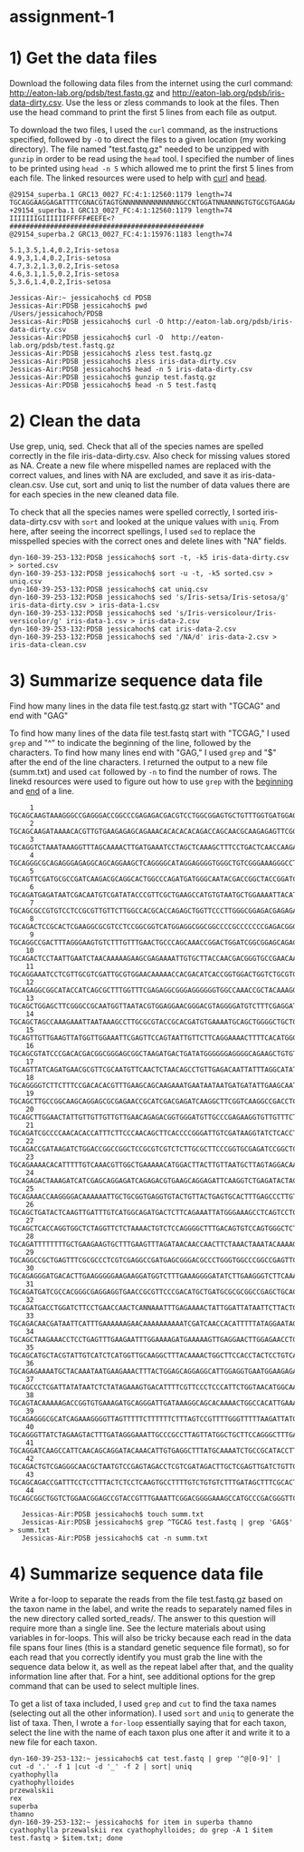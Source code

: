 # assignment-1

# 1) Get the data files 

Download the following data files from the internet using the curl command: http://eaton-lab.org/pdsb/test.fastq.gz and http://eaton-lab.org/pdsb/iris-data-dirty.csv. Use the less or zless commands to look at the files. Then use the head command to print the first 5 lines from each file as output.

To download the two files, I used the `curl` command, as the instructions specified, followed by `-O` to direct the files to a given location (my working directory). The file named "test.fastq.gz" needed to be unzipped with `gunzip` in order to be read using the `head` tool. I specified the number of lines to be printed using `head -n 5` which allowed me to print the first 5 lines from each file. The linked resources were used to help with [curl](https://curl.haxx.se/docs/manpage.html) and [head](https://stackoverflow.com/questions/20275072/read-first-x-lines-of-csv-into-new-outfile). 

```
@29154_superba.1 GRC13_0027_FC:4:1:12560:1179 length=74
TGCAGGAAGGAGATTTTCGNACGTAGTGNNNNNNNNNNNNNNGCCNTGGATNNANNNGTGTGCGTGAAGAANAN
+29154_superba.1 GRC13_0027_FC:4:1:12560:1179 length=74
IIIIIIIGIIIIIIFFFFF#EEFE<?################################################
@29154_superba.2 GRC13_0027_FC:4:1:15976:1183 length=74

5.1,3.5,1.4,0.2,Iris-setosa
4.9,3,1.4,0.2,Iris-setosa
4.7,3.2,1.3,0.2,Iris-setosa
4.6,3.1,1.5,0.2,Iris-setosa
5,3.6,1.4,0.2,Iris-setosa

```

```
Jessicas-Air:~ jessicahoch$ cd PDSB
Jessicas-Air:PDSB jessicahoch$ pwd
/Users/jessicahoch/PDSB
Jessicas-Air:PDSB jessicahoch$ curl -O http://eaton-lab.org/pdsb/iris-data-dirty.csv
Jessicas-Air:PDSB jessicahoch$ curl -O  http://eaton-lab.org/pdsb/test.fastq.gz
Jessicas-Air:PDSB jessicahoch$ zless test.fastq.gz
Jessicas-Air:PDSB jessicahoch$ zless iris-data-dirty.csv
Jessicas-Air:PDSB jessicahoch$ head -n 5 iris-data-dirty.csv
Jessicas-Air:PDSB jessicahoch$ gunzip test.fastq.gz
Jessicas-Air:PDSB jessicahoch$ head -n 5 test.fastq
```

# 2) Clean the data 

Use grep, uniq, sed. Check that all of the species names are spelled correctly in the file iris-data-dirty.csv. Also check for missing values stored as NA. Create a new file where mispelled names are replaced with the correct values, and lines with NA are excluded, and save it as iris-data-clean.csv. Use cut, sort and uniq to list the number of data values there are for each species in the new cleaned data file.

To check that all the species names were spelled correctly, I sorted iris-data-dirty.csv with `sort` and looked at the unique values with `uniq`. From here, after seeing the incorrect spellings, I used `sed` to replace the misspelled species with the correct ones and delete lines with "NA" fields. 

```
dyn-160-39-253-132:PDSB jessicahoch$ sort -t, -k5 iris-data-dirty.csv > sorted.csv
dyn-160-39-253-132:PDSB jessicahoch$ sort -u -t, -k5 sorted.csv > uniq.csv
dyn-160-39-253-132:PDSB jessicahoch$ cat uniq.csv
dyn-160-39-253-132:PDSB jessicahoch$ sed 's/Iris-setsa/Iris-setosa/g' iris-data-dirty.csv > iris-data-1.csv
dyn-160-39-253-132:PDSB jessicahoch$ sed 's/Iris-versicolour/Iris-versicolor/g' iris-data-1.csv > iris-data-2.csv 
dyn-160-39-253-132:PDSB jessicahoch$ cat iris-data-2.csv 
dyn-160-39-253-132:PDSB jessicahoch$ sed '/NA/d' iris-data-2.csv > iris-data-clean.csv
```

# 3) Summarize sequence data file 

Find how many lines in the data file test.fastq.gz start with "TGCAG" and end with "GAG" 

To find how many lines of the data file test.fastq start with "TCGAG," I used `grep` and "^" to indicate the beginning of the line, followed by the characters. To find how many lines end with "GAG," I used `grep` and "$" after the end of the line characters. I returned the output to a new file (summ.txt) and used `cat` followed by `-n` to find the number of rows. The linekd resources were used to figure out how to use `grep` with the [beginning](https://askubuntu.com/questions/639157/grep-beginning-of-line) and [end](http://uniforumchicago.org/slides/regexp/tsld016.htm) of a line. 

```
     1	TGCAGCAAGTAAAGGGCCGAGGGACCGGCCCGAGAGACGACGTCCTGGCGGAGTGCTGTTTGGTGATGGAGGAG
     2	TGCAGCAAGATAAAACACGTTGTGAAGAGAGCAGAAACACACACACAGACCAGCAACGCAAGAGAGTTCGGGAG
     3	TGCAGGTCTAAATAAAGGTTTAGCAAAACTTGATGAAATCCTAGCTCAAAGCTTTCCTGACTCAACCAAGAGAG
     4	TGCAGGGCGCAGAGGGAGAGGCAGCAGGAAGCTCAGGGGCATAGGAGGGGTGGGCTGTCGGGAAAGGGCCTGAG
     5	TGCAGTTCGATGCGCCGATCAAGACGCAGGCACTGGCCCAGATGATGGGCAATACGACCGGCTACCGGATCGAG
     6	TGCAGATGAGATAATCGACAATGTCGATATACCCGTTCGCTGAAGCCATGTGTAATGCTGGAAAATTACATGAG
     7	TGCAGCGCCGTGTCCTCCGCGTTGTTCTTGGCCACGCACCAGAGCTGGTTCCCTTGGGCGGAGACGAGAGAGAG
     8	TGCAGACTCCGCACTCGAAGGCGCGTCCTCCGGCGGTCATGGAGGCGGCGGCCCCGCCCCCCCGAGACGGGGAG
     9	TGCAGGCCGACTTTAGGGAAGTGTCTTTGTTTGAACTGCCCAGCAAACCGGACTGGATCGGCGGAGCAGACGAG
    10	TGCAGACTCCTAATTGAATCTAACAAAAAGAAGCGAGAAAATTGTGCTTACCAACGACGGGTGCCGAACAAGAG
    11	TGCAGGAAATCCTCGTTGCGTCGATTGCGTGGAACAAAAACCACGACATCACCGGTGGACTGGTCTGCGTGGAG
    12	TGCAGAGGCGGCATACCATCAGCGCTTTGGTTTCGAGAGGCGGGAGGGGGGTGGCCAAACCGCTACAAAGGGAG
    13	TGCAGCTGGAGCTTCGGGCCGCAATGGTTAATACGTGGAGGAACGGGACGTAGGGGATGTCTTTCGAGGATGAG
    14	TGCAGCTAGCCAAAGAAATTAATAAAGCCTTGCGCGTACCGCACGATGTGAAAATGCAGCTGGGGCTGCTGGAG
    15	TGCAGTTGTTGAAGTTATGGTTGGAAATTCGAGTTCCAGTAATTGTTCTTCAGGAAAACTTTTCACATGGGGAG
    16	TGCAGCGTATCCCGACACGACGGCGGGAGCGGCTAAGATGACTGATATGGGGGGAGGGGCAGAAGCTGTGTGAG
    17	TGCAGTTATCAGATGAACGCGTTCGCAATGTTCAACTCTAACAGCCTGTTGAGACAATTATTTAGGCATATGAG
    18	TGCAGGGGTCTTCTTTCCGACACACGTTTGAAGCAGCAAGAAATGAATAATAATGATGATATTGAAGCAATGAG
    19	TGCAGCTTGCCGGCAAGCAGGAGCGCGAGAACCGCATCGACGAGATCAAGGCTTCGGTCAAGGCCGACCTCGAG
    20	TGCAGCTTGGAACTATTGTTGTTGTTGTTGAACAGAGACGGTGGGATGTTGCCCGAGAAGGTGTTGTTTCTGAG
    21	TGCAGATCGCCCCAACACACCATTTCTTCCCAACAGCTTCACCCCGGGATTGTCGATAAGGTATCTCACCTGAG
    22	TGCAGACCGATAAGATCTGGACCGGCCGGCTCCGCGTCGTCTCTTGCGCTTCCCGGTGCGAGATCCGGCTCGAG
    23	TGCAGAAAACACATTTTTGTCAAACGTTGGCTGAAAAACATGGACTTACTTGTTAATGCTTAGTAGGACAAGAG
    24	TGCAGAGACTAAAGATCATCGAGCAGGAGATCAGAGACGTGAAGCAGGAGATTCAAGGTCTGAGATACTACGAG
    25	TGCAGAAACCAAGGGGACAAAAAATTGCTGCGGTGAGGTGTACTGTTACTGAGTGCACTTTGAGCCCTTGTGAG
    26	TGCAGCTGATACTCAAGTTGATTTGTCATGGCAGATGACTCTTCAGAAATTATGGGAAAGCCTCAGTCCTGGAG
    27	TGCAGCTCACCAGGTGGCTCTAGGTTCTCTAAAACTGTCTCCAGGGGCTTTGACAGTGTCCAGTGGGCTCTGAG
    28	TGCAGATTTTTTTTGCTGAAGAAGTGCTTTGAAGTTTAGATAACAACCAACTTCTAAACTAAATACAAAAGGAG
    29	TGCAGGCCGCTGAGTTTCGCGCCCTCGTCGAGGCCGATGAGCGGGACGCCCTGGGTGGCCCGGCCGAGTTCGAG
    30	TGCAGAGGGATGACACTTGAAGGGGGAAGAAGGATGGTCTTTGAAAGGGGATATCTTGAAGGGTCTTCAAAGAG
    31	TGCAGATGATCGCCACGGGCGAGGAGGTGAACCGCGTTCCCGACATGCTGATGCGCGCGGCCGAGCTGCACGAG
    32	TGCAGATGACCTGGATCTTCCTGAACCAACTCANNAAATTTGAGAAAACTATTGGATTATAATTCTTACTGGAG
    33	TGCAGACAACGATAATTCATTTGAAAAAAGAACAAAAAAAAAATCGATCAACCACATTTTTATAGGAATAGGAG
    34	TGCAGCTAAGAAACCTCCTGAGTTTGAAGAATTTGGAAAAGATGAAAAAGTTGAGGAACTTGGAGAACCTGGAG
    35	TGCAGCATGCTACGTATTGTCATCTCATGGTTGCAAGGCTTTACAAAACTGGCTTCCACCTACTCCTGTCAGAG
    36	TGCAGAGAAAATGCTACAAATAATGAAGAAACTTTACTGGAGCAGGAGGCATTGGAGGTGAATGGAAGAGAGAG
    37	TGCAGCCCTCGATTATATAATCTCTATAGAAAGTGACATTTTCGTTCCCTCCCATTCTGGTAACATGGCAAGAG
    38	TGCAGTACAAAAAGACCGGTGTGAAAGATGCAGGGATTGATAAAGGCAGCACAAAACTGGCCACATTGAAAGAG
    39	TGCAGAGGGCGCATCAGAAAGGGGTTAGTTTTTCTTTTTTCTTTAGTCCGTTTTGGGTTTTTAAGATTATGGAG
    40	TGCAGGGTTATCTAGAAGTACTTTGATAGGGAAATTGCCCGCCTTAGTTATGGCTGCTTCCAGGGCTTTGAGAG
    41	TGCAGGATCAAGCCATTCAACAGCAGGATACAAACATTGTGAGGCTTTATGCAAAATCTGCCGCATACCTTGAG
    42	TGCAGACTGTCGAGGGCAACGCTAATGTCCGAGTAGACCTCGTCGATAGACTTGCTCGAGTTGATCTGTTGGAG
    43	TGCAGCAGACCGATTTCCTCCTTTACTCTCCTCAAGTGCCTTTTGTCTGTGTCTTTGATAGCTTTCGCACTGAG
    44	TGCAGCGGCTGGTCTGGAACGGAGCCGTACCGTTTGAAATTCGGACGGGGAAAGCCATGCCCGACGGGTTCGAG
```


```
   Jessicas-Air:PDSB jessicahoch$ touch summ.txt
   Jessicas-Air:PDSB jessicahoch$ grep ^TGCAG test.fastq | grep 'GAG$' > summ.txt
   Jessicas-Air:PDSB jessicahoch$ cat -n summ.txt 
   ```
   
   # 4) Summarize sequence data file
   
Write a for-loop to separate the reads from the file test.fastq.gz based on the taxon name in the label, and write the reads to separately named files in the new directory called sorted_reads/. The answer to this question will require more than a single line. See the lecture materials about using variables in for-loops. This will also be tricky because each read in the data file spans four lines (this is a standard genetic sequence file format), so for each read that you correctly identify you must grab the line with the sequence data below it, as well as the repeat label after that, and the quality information line after that. For a hint, see additional options for the grep command that can be used to select multiple lines.

To get a list of taxa included, I used `grep` and `cut` to find the taxa names (selecting out all the other information). I used `sort` and `uniq` to generate the list of taxa. Then, I wrote a `for-loop` essentially saying that for each taxon, select the line with the name of each taxon plus one after it and write it to a new file for each taxon. 


```
dyn-160-39-253-132:~ jessicahoch$ cat test.fastq | grep '^@[0-9]' | cut -d '.' -f 1 |cut -d '_' -f 2 | sort| uniq
cyathophylla
cyathophylloides
przewalskii
rex
superba
thamno
dyn-160-39-253-132:~ jessicahoch$ for item in superba thamno cyathophylla przewalskii rex cyathophylloides; do grep -A 1 $item test.fastq > $item.txt; done
```


   

